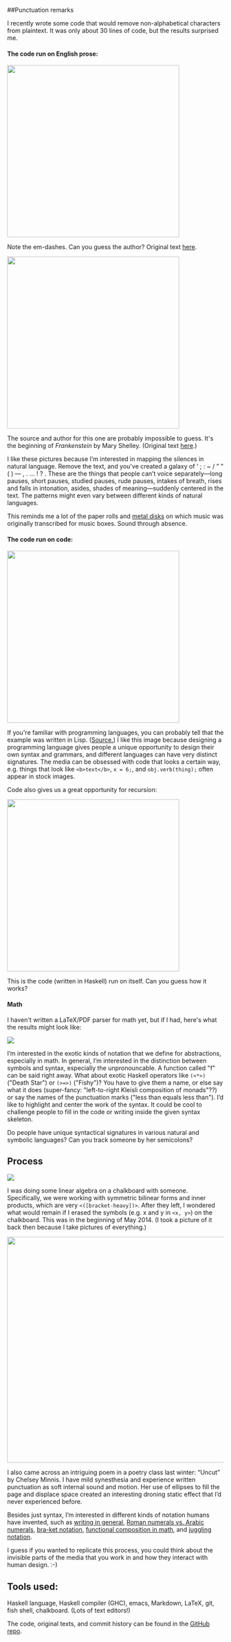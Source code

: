 ##Punctuation remarks

I recently wrote some code that would remove non-alphabetical characters from plaintext. It was only about 30 lines of code, but the results surprised me.

#### The code run on English prose:

<img src="https://raw.githubusercontent.com/hypotext/syntax/master/images/whydoi.png" width="400" >

Note the em-dashes. Can you guess the author? Original text [here](https://github.com/hypotext/syntax/blob/master/examples/whydoi.txt).

<img src="https://raw.githubusercontent.com/hypotext/syntax/master/images/frankenstein.png" width="400">

The source and author for this one are probably impossible to guess. It's the beginning of _Frankenstein_ by Mary Shelley. (Original text [here](https://github.com/hypotext/syntax/blob/master/examples/frankenstein.txt).)

I like these pictures because I’m interested in mapping the silences in natural language. Remove the text, and you've created a galaxy of ’ ;&#160;: ~ / ” ” ( ) — , . …&#160;!&#160;? . These are the things that people can’t voice separately—long pauses, short pauses, studied pauses, rude pauses, intakes of breath, rises and falls in intonation, asides, shades of meaning—suddenly centered in the text. The patterns might even vary between different kinds of natural languages.

This reminds me a lot of the paper rolls and [metal disks](https://www.flickr.com/photos/zerberus1970/8486268787/) on which music was originally transcribed for music boxes. Sound through absence.

#### The code run on code:

<img src="https://raw.githubusercontent.com/hypotext/syntax/master/images/evolutionlisp.png" width="400" >

If you're familiar with programming languages, you can probably tell that the example was written in Lisp. ([Source.](http://landoflisp.com/evolution.lisp)) I like this image because designing a programming language gives people a unique opportunity to design their own syntax and grammars, and different languages can have very distinct signatures. The media can be obsessed with code that looks a certain way, e.g. things that look like `<b>text</b>`, `x = 6;`, and `obj.verb(thing);` often appear in stock images.

Code also gives us a great opportunity for recursion:

<img src="https://raw.githubusercontent.com/hypotext/syntax/master/images/syntaxhs.png" width="400" >
  
This is the code (written in Haskell) run on itself. Can you guess how it works?

#### Math

I haven't written a LaTeX/PDF parser for math yet, but if I had, here's what the results might look like:

![](https://raw.githubusercontent.com/hypotext/syntax/master/images/blackboard2.jpg)

I’m interested in the exotic kinds of notation that we define for abstractions, especially in math. In general, I’m interested in the distinction between symbols and syntax, especially the unpronouncable. A function called "f" can be said right away. What about exotic Haskell operators like `(<*>)` ("Death Star") or `(>=>)` ("Fishy")? You have to give them a name, or else say what it does (super-fancy: "left-to-right Kleisli composition of monads"??) or say the names of the punctuation marks ("less than equals less than"). I’d like to highlight and center the work of the syntax. It could be cool to challenge people to fill in the code or writing inside the given syntax skeleton.
  
Do people have unique syntactical signatures in various natural and symbolic languages? Can you track someone by her semicolons?

Process
-------

![](https://raw.githubusercontent.com/hypotext/syntax/master/images/blackboard1.jpg)

I was doing some linear algebra on a chalkboard with someone. Specifically, we were working
with symmetric bilinear forms and inner products, which are very `<([bracket-heavy])>`. After they left, I wondered what would remain if I erased the symbols (e.g. x and y in `<x, y>`) on the chalkboard. This was in the beginning of May 2014. (I took a picture of it back then because I take pictures of everything.)

<img src="https://raw.githubusercontent.com/hypotext/syntax/master/images/uncut_chelsey_minnis.png" width="525" >

I also came across an intriguing poem in a poetry class last winter: “Uncut” by Chelsey Minnis. I have mild synesthesia and experience written punctuation as soft internal sound and motion. Her use of ellipses to fill the page and displace space created an interesting droning static effect that I’d never experienced before.

Besides just syntax, I’m interested in different kinds of notation humans have invented, such as [writing in general](http://subterraneanpress.com/magazine/fall_2013/the_truth_of_fact_the_truth_of_feeling_by_ted_chiang), [Roman numerals vs. Arabic numerals](https://gist.github.com/hypotext/241a978f795405ee34be), [bra-ket notation](http://www.physics.umd.edu/courses/Phys374/fall04/files/DiracNotation.pdf), [functional composition in math](http://www.infoq.com/presentations/Expression-of-Ideas), and [juggling notation](http://relprime.com/theunexpected/). 

I guess if you wanted to replicate this process, you could think about the invisible parts of the media that you work in and how they interact with human design. :-)

Tools used:
----------

Haskell language, Haskell compiler (GHC), emacs, Markdown, LaTeX, git, fish shell, chalkboard. (Lots of text editors!)

The code, original texts, and commit history can be found in the [GitHub repo](https://github.com/hypotext/syntax).
